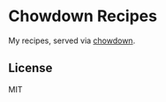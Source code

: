 # Chowdown Recipes

My recipes, served via [chowdown](https://github.com/clarklab/chowdown).

## License

MIT
